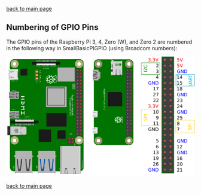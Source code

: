 [back to main page](./index.html)

## Numbering of GPIO Pins

The GPIO pins of the Raspberry Pi 3, 4, Zero (W), and Zero 2 are numbered in the following way in SmallBasicPIGPIO (using Broadcom numbers):

![GPIO pins of the Raspberry Pi](./images/RaspberryPiGPIO.png)

[back to main page](./index.html)
